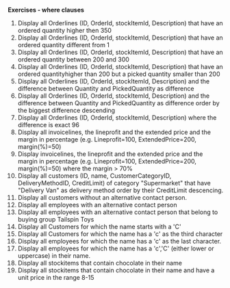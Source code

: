 **Exercises - where clauses**

1. Display all Orderlines (ID, OrderId, stockItemId, Description) that have an ordered quantity higher then 350
2. Display all Orderlines (ID, OrderId, stockItemId, Description) that have an ordered quantity different from 1
3. Display all Orderlines (ID, OrderId, stockItemId, Description) that have an ordered quantity between 200 and 300
4. Display all Orderlines (ID, OrderId, stockItemId, Description) that have an ordered quantityhigher than 200 but a picked quantity smaller than 200
5. Display all Orderlines (ID, OrderId, stockItemId, Description) and the difference between Quantity and PickedQuantity as difference
6. Display all Orderlines (ID, OrderId, stockItemId, Description) and the difference between Quantity and PickedQuantity as difference order by the biggest difference descending
7. Display all Orderlines (ID, OrderId, stockItemId, Description) where the difference is exact 96
8. Display all invoicelines, the lineprofit and the extended price and the margin in percentage (e.g. Lineprofit=100, ExtendedPrice=200, margin(%)=50)
9. Display invoicelines, the lineprofit and the extended price and the margin in percentage (e.g. Lineprofit=100, ExtendedPrice=200, margin(%)=50) where the margin > 70%
10. Display all customers (ID, name, CustomerCategoryID, DeliveryMethodID, CreditLimit) of category "Supermarket" that have "Delivery Van" as delivery method order by their CreditLimit descencing. 
11. Display all customers without an alternative contact person.
12. Display all employees with an alternative contact person
13. Display all employees with an alternative contact person that belong to buying group Tailspin Toys
14. Display all Customers for which the name starts with a 'C'
15. Display all Customers for which the name has a 'c' as the third character
16. Display all employees for which the name has a 'c' as the last character.
17. Display all employees for which the name has a 'c','C' (either lower or uppercase) in their name.
18. Display all stockitems that contain chocolate in their name
19. Display all stockitems that contain chocolate in their name and have a unit price in the range 8-15